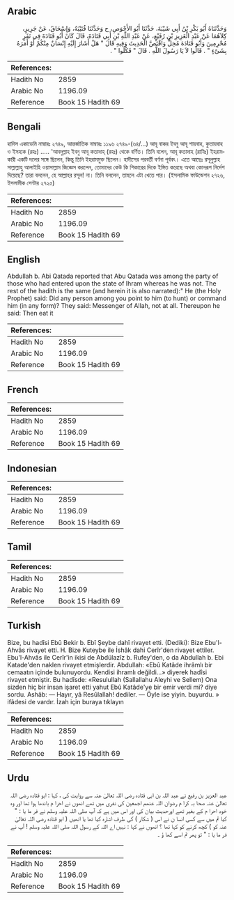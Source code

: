 ## Arabic


<div dir="rtl" lang="ar" style={{fontSize:'larger',backgroundColor:'#f8f9fa',padding:20}}>
وَحَدَّثَنَاهُ أَبُو بَكْرِ بْنُ أَبِي شَيْبَةَ، حَدَّثَنَا أَبُو الأَحْوَصِ، ح وَحَدَّثَنَا قُتَيْبَةُ، وَإِسْحَاقُ، عَنْ جَرِيرٍ، كِلاَهُمَا عَنْ عَبْدِ الْعَزِيزِ بْنِ رُفَيْعٍ، عَنْ عَبْدِ اللَّهِ بْنِ أَبِي قَتَادَةَ، قَالَ كَانَ أَبُو قَتَادَةَ فِي نَفَرٍ مُحْرِمِينَ وَأَبُو قَتَادَةَ مُحِلٌّ وَاقْتَصَّ الْحَدِيثَ وَفِيهِ قَالَ ‏"‏ هَلْ أَشَارَ إِلَيْهِ إِنْسَانٌ مِنْكُمْ أَوْ أَمَرَهُ بِشَىْءٍ ‏"‏ ‏.‏ قَالُوا لاَ يَا رَسُولَ اللَّهِ ‏.‏ قَالَ ‏"‏ فَكُلُوا ‏"‏ ‏.‏
</div>
<div style={{backgroundColor:'#f8f9fa',padding:20, marginBottom: 10}}><table> <thead> <tr> <th>References:</th> <th></th> </tr> </thead> <tbody><tr><td>Hadith No</td><td>2859</td></tr><tr><td>Arabic No</td><td>1196.09</td></tr><tr><td>Reference</td><td>Book 15 Hadith 69</td></tr></tbody></table></div>

## Bengali


<div dir="ltr" lang="bn" style={{fontSize:'larger',backgroundColor:'#f8f9fa',padding:20}}>
হাদিস একাডেমি নাম্বারঃ ২৭৪৯, আন্তর্জাতিক নাম্বারঃ ১১৯৬ ২৭৪৯-(৬৪/...) আবূ বাকর ইবনু আবূ শায়বাহ, কুতায়বাহ ও ইসহাক (রহঃ) ..... 'আবদুল্লাহ ইবনু আবূ কতাদাহ্ (রহঃ) থেকে বর্ণিত। তিনি বলেন, আবূ কতাদাহ (রাযিঃ) ইহরামকারী একটি দলের সঙ্গে ছিলেন, কিন্তু তিনি ইহরামমুক্ত ছিলেন। হাদীসের পরবর্তী বর্ণনা পূর্ববৎ। এতে আছেঃ রসূলুল্লাহ সাল্লাল্লাহু আলাইহি ওয়াসাল্লাম জিজ্ঞেস করলেন, তোমাদের কেউ কি শিকারের দিকে ইঙ্গিত করেছে অথবা কোনরূপ নির্দেশ দিয়েছে? তারা বললেন, হে আল্লাহর রসূল! না। তিনি বললেন, তাহলে এটা খেতে পার। (ইসলামিক ফাউন্ডেশন ২৭২৬, ইসলামীক সেন্টার ২৭২৫)
</div>
<div style={{backgroundColor:'#f8f9fa',padding:20, marginBottom: 10}}><table> <thead> <tr> <th>References:</th> <th></th> </tr> </thead> <tbody><tr><td>Hadith No</td><td>2859</td></tr><tr><td>Arabic No</td><td>1196.09</td></tr><tr><td>Reference</td><td>Book 15 Hadith 69</td></tr></tbody></table></div>

## English


<div dir="ltr" lang="en" style={{fontSize:'larger',backgroundColor:'#f8f9fa',padding:20}}>
Abdullah b. Abi Qatada reported that Abu Qatada was among the party of those who had entered upon the state of Ihram whereas he was not. The rest of the hadith is the same (and herein it is also narrated):" He (the Holy Prophet) said: Did any person among you point to him (to hunt) or command him (in any form)? They said: Messenger of Allah, not at all. Thereupon he said: Then eat it
</div>
<div style={{backgroundColor:'#f8f9fa',padding:20, marginBottom: 10}}><table> <thead> <tr> <th>References:</th> <th></th> </tr> </thead> <tbody><tr><td>Hadith No</td><td>2859</td></tr><tr><td>Arabic No</td><td>1196.09</td></tr><tr><td>Reference</td><td>Book 15 Hadith 69</td></tr></tbody></table></div>

## French


<div dir="ltr" lang="fr" style={{fontSize:'larger',backgroundColor:'#f8f9fa',padding:20}}>

</div>
<div style={{backgroundColor:'#f8f9fa',padding:20, marginBottom: 10}}><table> <thead> <tr> <th>References:</th> <th></th> </tr> </thead> <tbody><tr><td>Hadith No</td><td>2859</td></tr><tr><td>Arabic No</td><td>1196.09</td></tr><tr><td>Reference</td><td>Book 15 Hadith 69</td></tr></tbody></table></div>

## Indonesian


<div dir="ltr" lang="id" style={{fontSize:'larger',backgroundColor:'#f8f9fa',padding:20}}>

</div>
<div style={{backgroundColor:'#f8f9fa',padding:20, marginBottom: 10}}><table> <thead> <tr> <th>References:</th> <th></th> </tr> </thead> <tbody><tr><td>Hadith No</td><td>2859</td></tr><tr><td>Arabic No</td><td>1196.09</td></tr><tr><td>Reference</td><td>Book 15 Hadith 69</td></tr></tbody></table></div>

## Tamil


<div dir="ltr" lang="ta" style={{fontSize:'larger',backgroundColor:'#f8f9fa',padding:20}}>

</div>
<div style={{backgroundColor:'#f8f9fa',padding:20, marginBottom: 10}}><table> <thead> <tr> <th>References:</th> <th></th> </tr> </thead> <tbody><tr><td>Hadith No</td><td>2859</td></tr><tr><td>Arabic No</td><td>1196.09</td></tr><tr><td>Reference</td><td>Book 15 Hadith 69</td></tr></tbody></table></div>

## Turkish


<div dir="ltr" lang="tr" style={{fontSize:'larger',backgroundColor:'#f8f9fa',padding:20}}>
Bize, bu hadîsi Ebû Bekir b. Ebî Şeybe dahî rivayet etti. (Dediki): Bize Ebu'l-Ahvâs rivayet etti. H. Bize Kuteybe ile İshâk dahi Cerîr'den rivayet ettiler. Ebu'l-Ahvâs ile Cerîr'in ikisi de Abdülazîz b. Rufey'den, o da Abdullah b. Ebi Katade'den naklen rivayet etmişlerdir. Abdullah: «Ebû Katâde ihrâmlı bir cemaatın içinde bulunuyordu. Kendisi ihramlı değildi...» diyerek hadîsi rivayet etmiştir. Bu hadîsde: «Resulullah (Sallallahu Aleyhi ve Sellem) Ona sizden hiç bir insan işaret etti yahut Ebû Katâde'ye bir emir verdi mi? diye sordu. Ashâb: — Hayır, yâ Resûlallah! dediler. — Öyle ise yiyin. buyurdu. » ifâdesi de vardır. İzah için buraya tıklayın
</div>
<div style={{backgroundColor:'#f8f9fa',padding:20, marginBottom: 10}}><table> <thead> <tr> <th>References:</th> <th></th> </tr> </thead> <tbody><tr><td>Hadith No</td><td>2859</td></tr><tr><td>Arabic No</td><td>1196.09</td></tr><tr><td>Reference</td><td>Book 15 Hadith 69</td></tr></tbody></table></div>

## Urdu


<div dir="rtl" lang="ur" style={{fontSize:'larger',backgroundColor:'#f8f9fa',padding:20}}>
عبد العزیز بن رفیع نے عبد اللہ بن ابی قتادہ رضی اللہ تعالیٰ عنہ سے روایت کی ، کہا : ابو قتادہ رضی اللہ تعالیٰ عنہ صحا بہ کرا م رضوان اللہ عنھم اجمعین کی نفری میں تھے انھوں نے احرا م باندھا ہوا تھا اور وہ خود احرا م کے بغیر تھے اورحدیث بیان کی اور اس میں ہے کہ آپ صلی اللہ علیہ وسلم نے فر ما یا : " کیا تم میں سے کسی انسا ن نے اس ( شکار ) کی طرف اشارہ کیا تھا یا انھیں ( ابو قتادہ رضی اللہ تعالیٰ عنہ کو ) کچھ کرنے کو کہا تھا ؟ انھوں نے کہا : نہیں اے اللہ کے رسول اللہ صلی اللہ علیہ وسلم ! آپ نے فر ما یا : " تو پھر تم اسے کھا ؤ ۔
</div>
<div style={{backgroundColor:'#f8f9fa',padding:20, marginBottom: 10}}><table> <thead> <tr> <th>References:</th> <th></th> </tr> </thead> <tbody><tr><td>Hadith No</td><td>2859</td></tr><tr><td>Arabic No</td><td>1196.09</td></tr><tr><td>Reference</td><td>Book 15 Hadith 69</td></tr></tbody></table></div>